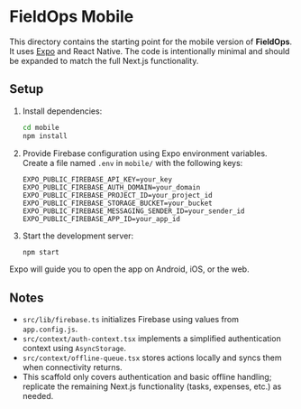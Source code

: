 # FieldOps Mobile

This directory contains the starting point for the mobile version of **FieldOps**. It uses [Expo](https://expo.dev/) and React Native. The code is intentionally minimal and should be expanded to match the full Next.js functionality.

## Setup

1. Install dependencies:

   ```bash
   cd mobile
   npm install
   ```

2. Provide Firebase configuration using Expo environment variables. Create a file named `.env` in `mobile/` with the following keys:

   ```
   EXPO_PUBLIC_FIREBASE_API_KEY=your_key
   EXPO_PUBLIC_FIREBASE_AUTH_DOMAIN=your_domain
   EXPO_PUBLIC_FIREBASE_PROJECT_ID=your_project_id
   EXPO_PUBLIC_FIREBASE_STORAGE_BUCKET=your_bucket
   EXPO_PUBLIC_FIREBASE_MESSAGING_SENDER_ID=your_sender_id
   EXPO_PUBLIC_FIREBASE_APP_ID=your_app_id
   ```

3. Start the development server:

   ```bash
   npm start
   ```

Expo will guide you to open the app on Android, iOS, or the web.

## Notes

- `src/lib/firebase.ts` initializes Firebase using values from `app.config.js`.
- `src/context/auth-context.tsx` implements a simplified authentication context using `AsyncStorage`.
- `src/context/offline-queue.tsx` stores actions locally and syncs them when connectivity returns.
- This scaffold only covers authentication and basic offline handling; replicate the remaining Next.js functionality (tasks, expenses, etc.) as needed.

